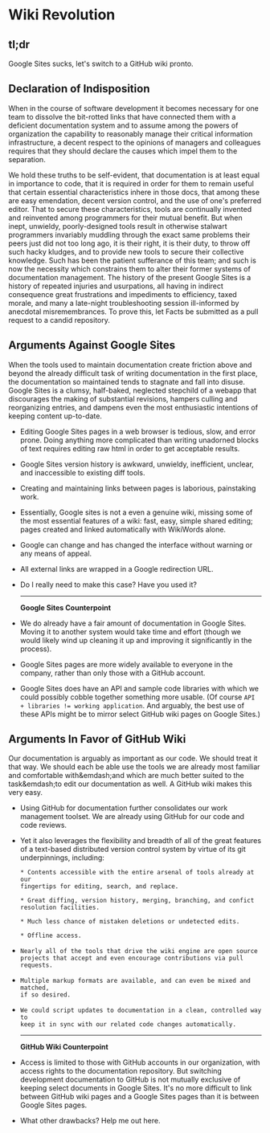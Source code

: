 Wiki Revolution
================================================================================

tl;dr
--------------------------------------------------------------------------------
Google Sites sucks, let's switch to a GitHub wiki pronto.


Declaration of Indisposition
--------------------------------------------------------------------------------
When in the course of software development it becomes necessary for one team to
dissolve the bit-rotted links that have connected them with a deficient
documentation system and to assume among the powers of organization the
capability to reasonably manage their critical information infrastructure, a
decent respect to the opinions of managers and colleagues requires that they
should declare the causes which impel them to the separation.

We hold these truths to be self-evident, that documentation is at least equal
in importance to code, that it is required in order for them to remain useful
that certain essential characteristics inhere in those docs, that among these
are easy emendation, decent version control, and the use of one's preferred
editor. That to secure these characteristics, tools are continually invented
and reinvented among programmers for their mutual benefit. But when inept,
unwieldy, poorly-designed tools result in otherwise stalwart programmers
invariably muddling through the exact same problems their peers just did not
too long ago, it is their right, it is their duty, to throw off such hacky
kludges, and to provide new tools to secure their collective knowledge. Such
has been the patient sufferance of this team; and such is now the necessity
which constrains them to alter their former systems of documentation
management. The history of the present Google Sites is a history of repeated
injuries and usurpations, all having in indirect consequence great frustrations
and impediments to efficiency, taxed morale, and many a late-night
troubleshooting session ill-informed by anecdotal misremembrances. To prove
this, let Facts be submitted as a pull request to a candid repository.


Arguments Against Google Sites
--------------------------------------------------------------------------------

When the tools used to maintain documentation create friction above and beyond
the already difficult task of writing documentation in the first place, the
documentation so maintained tends to stagnate and fall into disuse. Google
Sites is a clumsy, half-baked, neglected stepchild of a webapp that discourages
the making of substantial revisions, hampers culling and reorganizing entries,
and dampens even the most enthusiastic intentions of keeping content
up-to-date.

*   Editing Google Sites pages in a web browser is tedious, slow, and error
    prone. Doing anything more complicated than writing unadorned blocks of
    text requires editing raw html in order to get acceptable results.

*   Google Sites version history is awkward, unwieldy, inefficient, unclear,
    and inaccessible to existing diff tools.

*   Creating and maintaining links between pages is laborious, painstaking work.

*   Essentially, Google sites is not a even a genuine wiki, missing some of the
    most essential features of a wiki: fast, easy, simple shared editing; pages
    created and linked automatically with WikiWords alone.

*   Google can change and has changed the interface without warning or any
    means of appeal.

*   All external links are wrapped in a Google redirection URL.

*   Do I really need to make this case? Have you used it?

    ____

    __Google Sites Counterpoint__

*   We do already have a fair amount of documentation in Google Sites. Moving it
    to another system would take time and effort (though we would likely wind
    up cleaning it up and improving it significantly in the process).

*   Google Sites pages are more widely available to everyone in the company,
    rather than only those with a GitHub account.

*   Google Sites does have an API and sample code libraries with which we could
    possibly cobble together something more usable. (Of course `API + libraries !=
    working application`. And arguably, the best use of these APIs might be to mirror
    select GitHub wiki pages on Google Sites.)


Arguments In Favor of GitHub Wiki
--------------------------------------------------------------------------------

Our documentation is arguably as important as our code. We should treat it that
way. We should each be able use the tools we are already most familiar and
comfortable with&emdash;and which are much better suited to the task&emdash;to
edit our documentation as well. A GitHub wiki makes this very easy.

*    Using GitHub for documentation further consolidates our work management
     toolset. We are already using GitHub for our code and code reviews.

*    Yet it also leverages the flexibility and breadth of all of the great
     features of a text-based distributed version control system by virtue of
     its git underpinnings, including:

         * Contents accessible with the entire arsenal of tools already at our
         fingertips for editing, search, and replace.

         * Great diffing, version history, merging, branching, and confict
         resolution facilities.

         * Much less chance of mistaken deletions or undetected edits.

         * Offline access.

*     Nearly all of the tools that drive the wiki engine are open source
      projects that accept and even encourage contributions via pull requests.

*     Multiple markup formats are available, and can even be mixed and matched,
      if so desired.

*     We could script updates to documentation in a clean, controlled way to
      keep it in sync with our related code changes automatically.

    ____

    __GitHub Wiki Counterpoint__

*   Access is limited to those with GitHub accounts in our organization, with
    access rights to the documentation repository. But switching development
    documentation to GitHub is not mutually exclusive of keeping select documents
    in Google Sites. It's no more difficult to link between GitHub wiki pages and a
    Google Sites pages than it is between Google Sites pages.

*   What other drawbacks? Help me out here.
